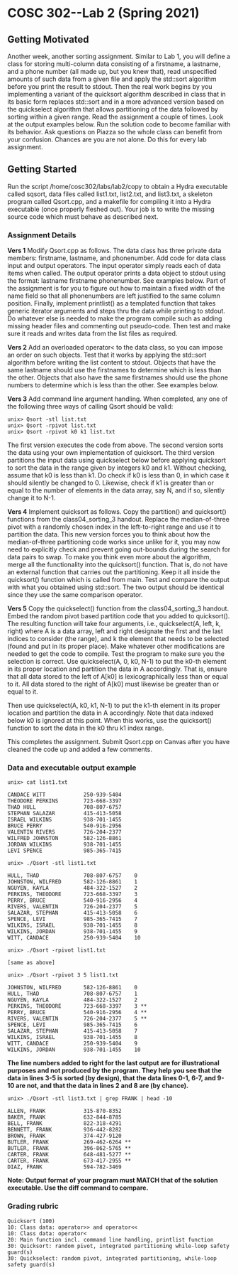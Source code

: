 # COSC 302--Lab 2 (Spring 2021) 

## Getting Motivated
Another week, another sorting assignment. Similar to Lab 1, you will define a class for storing multi-column data consisting of a firstname, a lastname, and a phone number (all made up, but you knew that), read unspecified amounts of such data from a given file and apply the std::sort algorithm before you print the result to stdout. Then the real work begins by you implementing a variant of the quicksort algorithm described in class that in its basic form replaces std::sort and in a more advanced version based on the quickselect algorithm that allows partitioning of the data followed by sorting within a given range.
Read the assignment a couple of times. Look at the output examples below. Run the solution code to become familiar with its behavior. Ask questions on Piazza so the whole class can benefit from your confusion. Chances are you are not alone. Do this for every lab assignment.



## Getting Started
Run the script /home/cosc302/labs/lab2/copy to obtain a Hydra executable called sqsort, data files called list1.txt, list2.txt, and list3.txt, a skeleton program called Qsort.cpp, and a makefile for compiling it into a Hydra executable (once properly fleshed out). Your job is to write the missing source code which must behave as described next.

### Assignment Details

**Vers 1** Modify Qsort.cpp as follows. The data class has three private data members: firstname, lastname, and phonenumber. Add code for data class input and output operators. The input operator simply reads each of data items when called. The output operator prints a data object to stdout using the format: lastname firstname phonenumber. See examples below. Part of the assignment is for you to figure out how to maintain a fixed width of the name field so that all phonenumbers are left justified to the same column position. Finally, implement printlist() as a templated function that takes generic iterator arguments and steps thru the data while printing to stdout. Do whatever else is needed to make the program compile such as adding missing header files and commenting out pseudo-code. Then test and make sure it reads and writes data from the list files as required.

**Vers 2** Add an overloaded operator< to the data class, so you can impose an order on such objects. Test that it works by applying the std::sort algorithm before writing the list content to stdout. Objects that have the same lastname should use the firstnames to determine which is less than the other. Objects that also have the same firstnames should use the phone numbers to determine which is less than the other. See examples below.

**Vers 3** Add command line argument handling. When completed, any one of the following three ways of calling Qsort should be valid:
```
unix> Qsort -stl list.txt
unix> Qsort -rpivot list.txt
unix> Qsort -rpivot k0 k1 list.txt
```
The first version executes the code from above. The second version sorts the data using your own implementation of quicksort. The third version partitions the input data using quickselect below before applying quicksort to sort the data in the range given by integers k0 and k1. Without checking, assume that k0 is less than k1. Do check if k0 is less than 0, in which case it should silently be changed to 0. Likewise, check if k1 is greater than or equal to the number of elements in the data array, say N, and if so, silently change it to N-1.

**Vers 4**  Implement quicksort as follows. Copy the partition() and quicksort() functions from the class04_sorting_3 handout. Replace the median-of-three pivot with a randomly chosen index in the left-to-right range and use it to partition the data. This new version forces you to think about how the median-of-three partitioning code works since unlike for it, you may now need to explicitly check and prevent going out-bounds during the search for data pairs to swap. To make you think even more about the algorithm, merge all the functionality into the quicksort() function. That is, do not have an external function that carries out the partitioning. Keep it all inside the quicksort() function which is called from main. Test and compare the output with what you obtained using std::sort. The two output should be identical since they use the same comparison operator.

**Vers 5** Copy the quickselect() function from the class04_sorting_3 handout. Embed the random pivot based partition code that you added to quicksort(). The resulting function will take four arguments, i.e., quickselect(A, left, k, right) where A is a data array, left and right designate the first and the last indices to consider (the range), and k the element that needs to be selected (found and put in its proper place). Make whatever other modifications are needed to get the code to compile. Test the program to make sure you the selection is correct.
Use quickselect(A, 0, k0, N-1) to put the k0-th element in its proper location and partition the data in A accordingly. That is, ensure that all data stored to the left of A[k0] is lexicographically less than or equal to it. All data stored to the right of A[k0] must likewise be greater than or equal to it.

Then use quickselect(A, k0, k1, N-1) to put the k1-th element in its proper location and partition the data in A accordingly. Note that data indexed below k0 is ignored at this point. When this works, use the quicksort() function to sort the data in the k0 thru k1 index range.

This completes the assignment. Submit Qsort.cpp on Canvas after you have cleaned the code up and added a few comments.



### Data and executable output example
```
unix> cat list1.txt

CANDACE WITT        	250-939-5404
THEODORE PERKINS    	723-668-3397
THAD HULL           	708-807-6757
STEPHAN SALAZAR     	415-413-5058
ISRAEL WILKINS      	938-701-1455
BRUCE PERRY         	540-916-2956
VALENTIN RIVERS     	726-204-2377
WILFRED JOHNSTON    	582-126-8861
JORDAN WILKINS      	938-701-1455
LEVI SPENCE         	985-365-7415
```
```
unix> ./Qsort -stl list1.txt 

HULL, THAD              708-807-6757	0
JOHNSTON, WILFRED       582-126-8861	1
NGUYEN, KAYLA           484-322-1527	2
PERKINS, THEODORE       723-668-3397	3
PERRY, BRUCE            540-916-2956	4
RIVERS, VALENTIN        726-204-2377	5
SALAZAR, STEPHAN        415-413-5058	6
SPENCE, LEVI            985-365-7415	7
WILKINS, ISRAEL         938-701-1455	8
WILKINS, JORDAN         938-701-1455	9
WITT, CANDACE           250-939-5404	10
```
```
unix> ./Qsort -rpivot list1.txt 

[same as above]

unix> ./Qsort -rpivot 3 5 list1.txt

JOHNSTON, WILFRED       582-126-8861	0
HULL, THAD              708-807-6757	1
NGUYEN, KAYLA           484-322-1527	2
PERKINS, THEODORE       723-668-3397	3 **
PERRY, BRUCE            540-916-2956	4 **
RIVERS, VALENTIN        726-204-2377	5 **
SPENCE, LEVI            985-365-7415	6
SALAZAR, STEPHAN        415-413-5058	7
WILKINS, ISRAEL         938-701-1455	8
WITT, CANDACE           250-939-5404	9
WILKINS, JORDAN         938-701-1455	10
```
**The line numbers added to right for the last output are for illustrational purposes and not produced by the program. They help you see that the data in lines 3-5 is sorted (by design), that the data lines 0-1, 6-7, and 9-10 are not, and that the data in lines 2 and 8 are (by chance).**
```
unix> ./Qsort -stl list3.txt | grep FRANK | head -10

ALLEN, FRANK            315-870-8352
BAKER, FRANK            632-844-8785
BELL, FRANK             822-318-4291
BENNETT, FRANK          936-442-8282
BROWN, FRANK            374-427-9120
BUTLER, FRANK           269-462-6264 **
BUTLER, FRANK           396-862-5765 **
CARTER, FRANK           648-481-5277 **
CARTER, FRANK           673-417-2955 **
DIAZ, FRANK             594-782-3469

```
**Note: Output format of your program must MATCH that of the solution executable. Use the diff command to compare.**
### Grading rubric



```
Quicksort (100)
10: Class data: operator>> and operator<< 
10: Class data: operator< 
20: Main function incl. command line handling, printlist function
30: Quicksort: random pivot, integrated partitioning while-loop safety guard(s)
30: Quickselect: random pivot, integrated partitioning, while-loop safety guard(s)

```




















